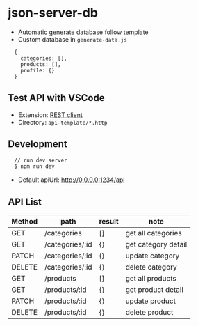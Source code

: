 # json-server-db

- Automatic generate database follow template
- Custom database in `generate-data.js`
```base
  {
    categories: [],
    products: [],
    profile: {}
  }
```
## Test API with VSCode
- Extension: [REST client](https://marketplace.visualstudio.com/items?itemName=humao.rest-client)
- Directory: `api-template/*.http`


## Development

```bash
  // run dev server
  $ npm run dev
```
- Default apiUrl: http://0.0.0.0:1234/api

## API List
| Method | path | result | note |
| ------ | ----------- | ------ | ----- |
| GET | /categories | [] | get all categories |
| GET | /categories/:id | {} | get category detail |
| PATCH | /categories/:id | {} | update category |
| DELETE | /categories/:id | {} | delete category |
| GET | /products | [] | get all products|
| GET | /products/:id | {} | get product detail |
| PATCH | /products/:id | {} | update product |
| DELETE | /products/:id | {} | delete product |
